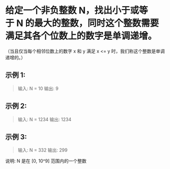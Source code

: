 # 给定一个非负整数 N，找出小于或等于 N 的最大的整数，同时这个整数需要满足其各个位数上的数字是单调递增。

（当且仅当每个相邻位数上的数字 x 和 y 满足 x <= y 时，我们称这个整数是单调递增的。）

## 示例 1:
> 输入: N = 10
> 输出: 9

## 示例 2:
> 输入: N = 1234
> 输出: 1234

## 示例 3:
> 输入: N = 332
> 输出: 299

说明: N 是在 [0, 10^9] 范围内的一个整数